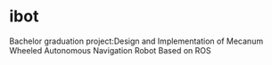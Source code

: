 # ibot
Bachelor graduation project:Design and Implementation of Mecanum Wheeled Autonomous Navigation Robot Based on ROS
